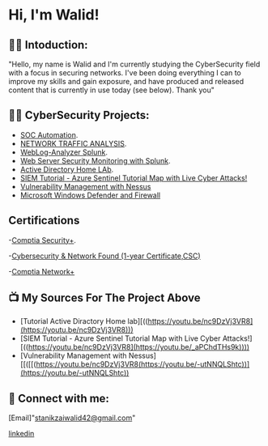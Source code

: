 <h1>Hi, I'm Walid! 

<h2>👨‍💻 Intoduction:</h2>
"Hello, my name is Walid and I'm currently studying the CyberSecurity  field with a focus in securing networks. I've been doing everything I can to improve my skills and gain exposure, and have produced and released content that is currently in use today (see below). Thank you"

<h2>👨‍💻 CyberSecurity Projects:</h2>

  - [SOC Automation](https://github.com/walidsta/SOC-Automation).
  - [NETWORK TRAFFIC ANALYSIS](https://github.com/walidsta/Network-Traffic-Analysis). 
  - [WebLog-Analyzer Splunk](https://github.com/walidsta/WebLog-Analyzer).
  - [Web Server Security Monitoring with Splunk](https://github.com/walidsta/Web-Server-Security-Monitoring-with-Splunk).
  - [Active Directory Home LAb](https://github.com/walidsta/ActiveDirectoryLab/tree/main).
  - [SIEM Tutorial - Azure Sentinel Tutorial Map with Live Cyber Attacks!](https://github.com/walidsta/SIEM-Tutorial/tree/main)
  - [Vulnerability Management with Nessus](https://github.com/walidsta/Vulnerability-Management-with-Nessus/tree/main)
  - [Microsoft Windows Defender and Firewall](https://github.com/walidsta/Microsoft-Windows-Defender-and-Firewall)

<h2> Certifications</h2>

-[Comptia Security+](https://i.imgur.com/rP2nrAF.png).

-[Cybersecurity & Network Found (1-year Certificate,CSC)](https://i.imgur.com/cdN9kFG.png)

-[Comptia Network+](https://i.imgur.com/afVcXMA.png)





<h2>📺 My Sources For The Project Above</h2>

- [Tutorial Active Diractory Home lab][((https://youtu.be/nc9DzVj3VR8](https://youtu.be/nc9DzVj3VR8)))
- [SIEM Tutorial - Azure Sentinel Tutorial Map with Live Cyber Attacks!][((https://youtu.be/nc9DzVj3VR8](https://youtu.be/_aPChdTHs9k))))
- [Vulnerability Management with Nessus][[([[(https://youtu.be/nc9DzVj3VR8(https://youtu.be/-utNNQLShtc))](https://youtu.be/-utNNQLShtc))

<h2> 🤳 Connect with me:</h2>

[Email]"stanikzaiwalid42@gmail.com"

[linkedin](linkedin.com/in/walid-stanikzai-221998281)









<!--
**joshmadakor1/joshmadakor1** is a ✨ _special_ ✨ repository because its `README.md` (this file) appears on your GitHub profile.

Here are some ideas to get you started:

- 🔭 I’m currently working on ...
- 🌱 I’m currently learning ...
- 👯 I’m looking to collaborate on ...
- 🤔 I’m looking for help with ...
- 💬 Ask me about ...
- 📫 How to reach me: ...
- 😄 Pronouns: ...
- ⚡ Fun fact: ...
-->
